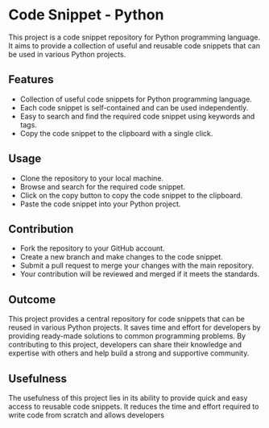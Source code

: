 # Code Snippet - Python

This project is a code snippet repository for Python programming language. It aims to provide a collection of useful and reusable code snippets that can be used in various Python projects.

## Features

- Collection of useful code snippets for Python programming language.
- Each code snippet is self-contained and can be used independently.
- Easy to search and find the required code snippet using keywords and tags.
- Copy the code snippet to the clipboard with a single click.

## Usage

- Clone the repository to your local machine.
- Browse and search for the required code snippet.
- Click on the copy button to copy the code snippet to the clipboard.
- Paste the code snippet into your Python project.

## Contribution

- Fork the repository to your GitHub account.
- Create a new branch and make changes to the code snippet.
- Submit a pull request to merge your changes with the main repository.
- Your contribution will be reviewed and merged if it meets the standards.

## Outcome

This project provides a central repository for code snippets that can be reused in various Python projects. It saves time and effort for developers by providing ready-made solutions to common programming problems. By contributing to this project, developers can share their knowledge and expertise with others and help build a strong and supportive community.

## Usefulness

The usefulness of this project lies in its ability to provide quick and easy access to reusable code snippets. It reduces the time and effort required to write code from scratch and allows developers
